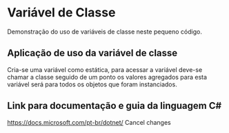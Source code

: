 # Variável de Classe
Demonstração do uso de variáveis de classe neste pequeno código.

## Aplicação de uso da variável de classe
Cria-se uma variável como estática, para acessar a variável deve-se chamar a classe seguido de um ponto
os valores agregados para esta variável será para todos os objetos que foram instanciados.

## Link para documentação e guia da linguagem C# 
https://docs.microsoft.com/pt-br/dotnet/ Cancel changes
